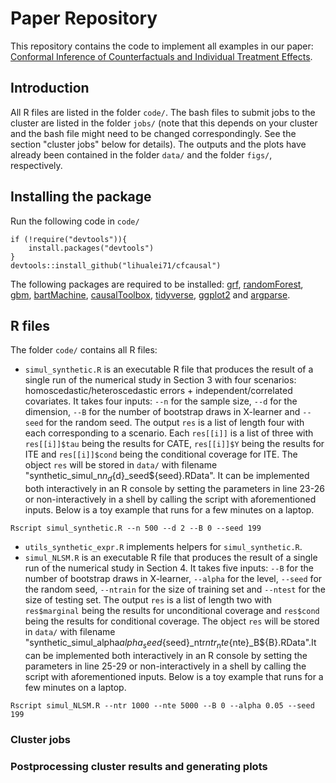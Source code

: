 # Paper Repository

This repository contains the code to implement all examples in our paper: [Conformal Inference of Counterfactuals and Individual Treatment Effects](https://arxiv.org/abs/). 

## Introduction
All R files are listed in the folder `code/`. The bash files to submit jobs to the cluster are listed in the folder `jobs/` (note that this depends on your cluster and the bash file might need to be changed correspondingly. See the section "cluster jobs" below for details). The outputs and the plots have already been contained in the folder `data/` and the folder `figs/`, respectively. 

## Installing the package
Run the following code in `code/`

```
if (!require("devtools")){
    install.packages("devtools")
}
devtools::install_github("lihualei71/cfcausal")
```

The following packages are required to be installed: [grf](https://cran.r-project.org/web/packages/grf/grf.pdf), [randomForest](https://cran.r-project.org/web/packages/randomForest/randomForest.pdf), [gbm](https://cran.r-project.org/web/packages/gbm/gbm.pdf), [bartMachine](https://cran.r-project.org/web/packages/bartMachine/bartMachine.pdf), [causalToolbox](https://github.com/soerenkuenzel/causalToolbox), [tidyverse](https://www.tidyverse.org/), [ggplot2](https://ggplot2.tidyverse.org/) and [argparse](https://cran.r-project.org/web/packages/argparse/index.html).

## R files
The folder `code/` contains all R files:

- `simul_synthetic.R` is an executable R file that produces the result of a single run of the numerical study in Section 3 with four scenarios: homoscedastic/heteroscedastic errors + independent/correlated covariates. It takes four inputs: `--n` for the sample size, `--d` for the dimension, `--B` for the number of bootstrap draws in X-learner and `--seed` for the random seed. The output `res` is a list of length four with each corresponding to a scenario. Each `res[[i]]` is a list of three with `res[[i]]$tau` being the results for CATE, `res[[i]]$Y` being the results for ITE and `res[[i]]$cond` being the conditional coverage for ITE. The object `res` will be stored in `data/` with filename "synthetic_simul_n${n}_d${d}_seed${seed}.RData". It can be implemented both interactively in an R console by setting the parameters in line 23-26 or non-interactively in a shell by calling the script with aforementioned inputs. Below is a toy example that runs for a few minutes on a laptop.
```
Rscript simul_synthetic.R --n 500 --d 2 --B 0 --seed 199
```
- `utils_synthetic_expr.R` implements helpers for `simul_synthetic.R`.
- `simul_NLSM.R` is an executable R file that produces the result of a single run of the numerical study in Section 4. It takes five inputs: `--B` for the number of bootstrap draws in X-learner, `--alpha` for the level, `--seed` for the random seed, `--ntrain` for the size of training set and `--ntest` for the size of testing set. The output `res` is a list of length two with `res$marginal` being the results for unconditional coverage and `res$cond` being the results for conditional coverage. The object `res` will be stored in `data/` with filename "synthetic_simul_alpha${alpha}_seed${seed}_ntr${ntr}_nte${nte}_B${B}.RData".It can be implemented both interactively in an R console by setting the parameters in line 25-29 or non-interactively in a shell by calling the script with aforementioned inputs. Below is a toy example that runs for a few minutes on a laptop.
```
Rscript simul_NLSM.R --ntr 1000 --nte 5000 --B 0 --alpha 0.05 --seed 199
```


### Cluster jobs

### Postprocessing cluster results and generating plots

